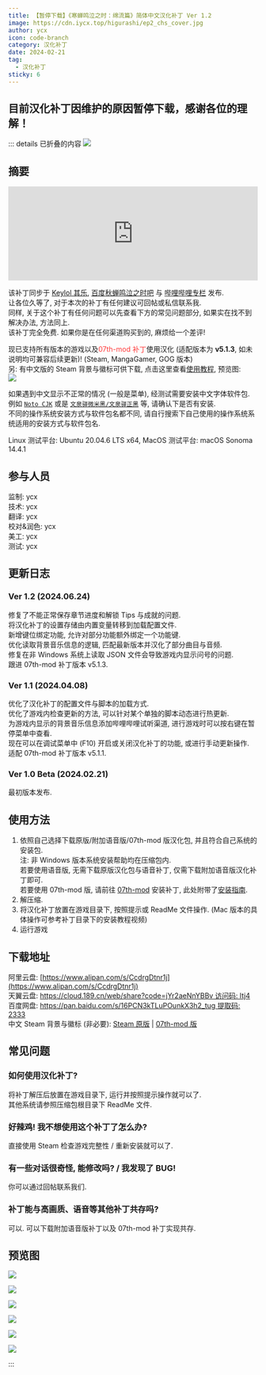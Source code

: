```yaml
---
title: 【暂停下载】《寒蝉鸣泣之时：绵流篇》简体中文汉化补丁 Ver 1.2
image: https://cdn.iycx.top/higurashi/ep2_chs_cover.jpg
author: ycx
icon: code-branch
category: 汉化补丁
date: 2024-02-21
tag:
  - 汉化补丁
sticky: 6
---
```

## 目前汉化补丁因维护的原因暂停下载，感谢各位的理解！  

::: details 已折叠的内容
![](https://cdn.iycx.top/higurashi/ep2_chs_cover.jpg)  
## 摘要
<div align="center"><iframe width="100%" height="190" frameborder="0" src="https://store.steampowered.com/widget/410890/?t=%E3%80%8A%E5%AF%92%E8%9D%89%E9%B8%A3%E6%B3%A3%E4%B9%8B%E6%97%B6%E3%80%8B%E6%98%AF%E4%B8%80%E9%83%A8%E6%9C%89%E5%A3%B0%E5%B0%8F%E8%AF%B4%E3%80%82%E9%9F%B3%E4%B9%90%E3%80%81%E6%95%85%E4%BA%8B%E8%83%8C%E6%99%AF%E4%B8%8E%E8%A7%92%E8%89%B2%E5%85%B1%E5%90%8C%E5%88%9B%E9%80%A0%E4%BA%86%E4%B8%80%E4%B8%AA%E4%B8%96%E7%95%8C%EF%BC%8C%E6%98%AF%E7%8E%A9%E5%AE%B6%E9%98%85%E8%AF%BB%E5%B0%8F%E8%AF%B4%E7%9A%84%E8%88%9E%E5%8F%B0%E3%80%82%E6%AC%A2%E7%AC%91%E3%80%81%E5%93%AD%E6%B3%A3%E3%80%81%E6%80%A8%E6%81%A8%E3%80%82%E8%AF%B7%E5%B8%A6%E7%9D%80%E9%82%A3%E6%A0%B7%E7%9A%84%E5%BF%83%E6%83%85%E4%B8%8E%E4%B8%BB%E4%BA%BA%E5%85%AC%E4%B8%80%E8%B5%B7%E4%BD%93%E9%AA%8C%E6%95%85%E4%BA%8B%E5%90%A7%E3%80%82"></iframe></div>  

该补丁同步于 [Keylol 其乐](https://keylol.com/t936094-1-1), [百度秋蝉鸣泣之时吧](https://tieba.baidu.com/p/8904925793) 与 [哔哩哔哩专栏](https://www.bilibili.com/read/cv31751345) 发布.  
让各位久等了, 对于本次的补丁有任何建议可回帖或私信联系我.  
同样, 关于这个补丁有任何问题可以先查看下方的常见问题部分, 如果实在找不到解决办法, 方法同上.  
该补丁完全免费. 如果你是在任何渠道购买到的, 麻烦给一个差评!  

现已支持所有版本的游戏以及<font color='#ff3a3a'>07th-mod 补丁</font>使用汉化 (适配版本为 **v5.1.3**, 如未说明均可兼容后续更新)! (Steam, MangaGamer, GOG 版本)  
另: 有中文版的 Steam 背景与徽标可供下载, 点击这里查看[使用教程](../guide/patch/main.md#设置-steam-自定义背景-徽标-封面图), 预览图:  
![](https://cdn.iycx.top/blog/2020/05/steam-library.jpg)  

如果遇到中文显示不正常的情况 (一般是菜单), 经测试需要安装中文字体软件包. 例如 [```Noto CJK```](https://github.com/notofonts/noto-cjk) 或是 [```文泉驿微米黑/文泉驿正黑```](http://wenq.org/wqy2/index.cgi) 等, 请确认下是否有安装.  
不同的操作系统安装方式与软件包名都不同, 请自行搜索下自己使用的操作系统系统适用的安装方式与软件包名.  

Linux 测试平台: Ubuntu 20.04.6 LTS x64, MacOS 测试平台: macOS Sonoma 14.4.1  

## 参与人员
监制: ycx  
技术: ycx  
翻译: ycx  
校对&润色: ycx  
美工: ycx  
测试: ycx  

## 更新日志

### Ver 1.2 (2024.06.24)
修复了不能正常保存章节进度和解锁 Tips 与成就的问题.  
将汉化补丁的设置存储由内置变量转移到加载配置文件.  
新增键位绑定功能, 允许对部分功能额外绑定一个功能键.  
优化读取背景音乐信息的逻辑, 匹配最新版本并汉化了部分曲目与音频.  
修复在非 Windows 系统上读取 JSON 文件会导致游戏内显示问号的问题.  
跟进 07th-mod 补丁版本 v5.1.3.  

### Ver 1.1 (2024.04.08)
优化了汉化补丁的配置文件与脚本的加载方式.  
优化了游戏内检查更新的方法, 可以针对某个单独的脚本动态进行热更新.  
为游戏内显示的背景音乐信息添加哔哩哔哩试听渠道, 进行游戏时可以按右键在暂停菜单中查看.  
现在可以在调试菜单中 (F10) 开启或关闭汉化补丁的功能, 或进行手动更新操作.  
适配 07th-mod 补丁版本 v5.1.1.

### Ver 1.0 Beta (2024.02.21)
最初版本发布.  

## 使用方法
1. 依照自己选择下载原版/附加语音版/07th-mod 版汉化包, 并且符合自己系统的安装包.  
注: 非 Windows 版本系统安装帮助均在压缩包内.  
若要使用语音版, 无需下载原版汉化包与语音补丁, 仅需下载附加语音版汉化补丁即可.  
若要使用 07th-mod 版, 请前往 [07th-mod](https://07th-mod.com/home/) 安装补丁, 此处附带了[安装指南](../guide/07th-mod/main.md).  
2. 解压缩.  
3. 将汉化补丁放置在游戏目录下, 按照提示或 ReadMe 文件操作. (Mac 版本的具体操作可参考补丁目录下的安装教程视频)  
4. 运行游戏  

## 下载地址
阿里云盘: [https://www.alipan.com/s/CcdrgDtnr1j](https://www.alipan.com/s/CcdrgDtnr1j)  
天翼云盘: [https://cloud.189.cn/web/share?code=jYr2aeNnYBBv 访问码: ltj4](https://cloud.189.cn/web/share?code=jYr2aeNnYBBv)   
百度网盘: [https://pan.baidu.com/s/16PCN3kTLuPOunkX3h2_tug 提取码: 2333](https://pan.baidu.com/s/16PCN3kTLuPOunkX3h2_tug?pwd=2333)  
中文 Steam 背景与徽标 (非必要): [Steam 原版](https://download.chinalcmod.com/Higurashi/Steam%20Library/Steam_Library_Ep02.zip) | [07th-mod 版](https://download.chinalcmod.com/Higurashi/Steam%20Library/Steam_Library_Ep02_07th-mod.zip)  

## 常见问题
### 如何使用汉化补丁?
将补丁解压后放置在游戏目录下, 运行并按照提示操作就可以了.  
其他系统请参照压缩包根目录下 ReadMe 文件.  
### 好辣鸡! 我不想使用这个补丁了怎么办?
直接使用 Steam 检查游戏完整性 / 重新安装就可以了.  
### 有一些对话很奇怪, 能修改吗? / 我发现了 BUG!
你可以通过回帖联系我们.
### 补丁能与高画质、语音等其他补丁共存吗?
可以. 可以下载附加语音版补丁以及 07th-mod 补丁实现共存.  

## 预览图
![](https://cdn.iycx.top/blog/2024/02/screenshot_01.jpg)

![](https://cdn.iycx.top/blog/2024/02/screenshot_02.jpg)

![](https://cdn.iycx.top/blog/2024/02/screenshot_03.jpg)

![](https://cdn.iycx.top/blog/2024/02/screenshot_04.jpg)

![](https://cdn.iycx.top/blog/2024/02/screenshot_05.jpg)

![](https://cdn.iycx.top/blog/2024/02/screenshot_06.jpg)

:::